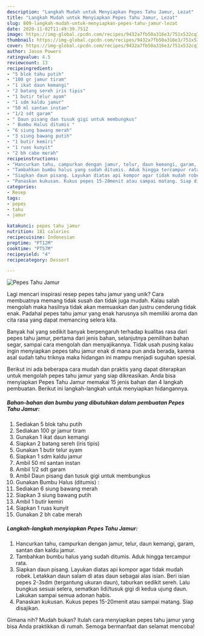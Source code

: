 ```yaml
---
description: "Langkah Mudah untuk Menyiapkan Pepes Tahu Jamur, Lezat"
title: "Langkah Mudah untuk Menyiapkan Pepes Tahu Jamur, Lezat"
slug: 809-langkah-mudah-untuk-menyiapkan-pepes-tahu-jamur-lezat
date: 2020-11-02T11:49:39.751Z
image: https://img-global.cpcdn.com/recipes/9432a7fb50a316e3/751x532cq70/pepes-tahu-jamur-foto-resep-utama.jpg
thumbnail: https://img-global.cpcdn.com/recipes/9432a7fb50a316e3/751x532cq70/pepes-tahu-jamur-foto-resep-utama.jpg
cover: https://img-global.cpcdn.com/recipes/9432a7fb50a316e3/751x532cq70/pepes-tahu-jamur-foto-resep-utama.jpg
author: Jason Powers
ratingvalue: 4.5
reviewcount: 13
recipeingredient:
- "5 blok tahu putih"
- "100 gr jamur tiram"
- "1 ikat daun kemangi"
- "2 batang sereh iris tipis"
- "1 butir telur ayam"
- "1 sdm kaldu jamur"
- "50 ml santan instan"
- "1/2 sdt garam"
- " Daun pisang dan tusuk gigi untuk membungkus"
- " Bumbu Halus ditumis "
- "6 siung bawang merah"
- "3 siung bawang putih"
- "1 butir kemiri"
- "1 ruas kunyit"
- "2 bh cabe merah"
recipeinstructions:
- "Hancurkan tahu, campurkan dengan jamur, telur, daun kemangi, garam, santan dan kaldu jamur."
- "Tambahkan bumbu halus yang sudah ditumis. Aduk hingga tercampur rata."
- "Siapkan daun pisang. Layukan diatas api kompor agar tidak mudah robek. Letakkan daun salam di atas daun sebagai alas isian. Beri isian pepes 2-3sdm (tergantung ukuran daun), taburkan sedikit sereh. Lalu bungkus sesuai selera, sematkan lidi/tusuk gigi di kedua ujung daun. Lakukan sampai semua adonan habis."
- "Panaskan kukusan. Kukus pepes 15-20menit atau sampai matang. Siap disajikan."
categories:
- Resep
tags:
- pepes
- tahu
- jamur

katakunci: pepes tahu jamur 
nutrition: 181 calories
recipecuisine: Indonesian
preptime: "PT12M"
cooktime: "PT57M"
recipeyield: "4"
recipecategory: Dessert

---
```



![Pepes Tahu Jamur](https://img-global.cpcdn.com/recipes/9432a7fb50a316e3/751x532cq70/pepes-tahu-jamur-foto-resep-utama.jpg)

Lagi mencari inspirasi resep pepes tahu jamur yang unik? Cara membuatnya memang tidak susah dan tidak juga mudah. Kalau salah mengolah maka hasilnya tidak akan memuaskan dan justru cenderung tidak enak. Padahal pepes tahu jamur yang enak harusnya sih memiliki aroma dan cita rasa yang dapat memancing selera kita.

Banyak hal yang sedikit banyak berpengaruh terhadap kualitas rasa dari pepes tahu jamur, pertama dari jenis bahan, selanjutnya pemilihan bahan segar, sampai cara mengolah dan menyajikannya. Tidak usah pusing kalau ingin menyiapkan pepes tahu jamur enak di mana pun anda berada, karena asal sudah tahu triknya maka hidangan ini mampu menjadi suguhan spesial.




Berikut ini ada beberapa cara mudah dan praktis yang dapat diterapkan untuk mengolah pepes tahu jamur yang siap dikreasikan. Anda bisa menyiapkan Pepes Tahu Jamur memakai 15 jenis bahan dan 4 langkah pembuatan. Berikut ini langkah-langkah untuk menyiapkan hidangannya.

<!--inarticleads1-->

##### Bahan-bahan dan bumbu yang dibutuhkan dalam pembuatan Pepes Tahu Jamur:

1. Sediakan 5 blok tahu putih
1. Sediakan 100 gr jamur tiram
1. Gunakan 1 ikat daun kemangi
1. Siapkan 2 batang sereh (iris tipis)
1. Gunakan 1 butir telur ayam
1. Siapkan 1 sdm kaldu jamur
1. Ambil 50 ml santan instan
1. Ambil 1/2 sdt garam
1. Ambil  Daun pisang dan tusuk gigi untuk membungkus
1. Gunakan  Bumbu Halus (ditumis) :
1. Sediakan 6 siung bawang merah
1. Siapkan 3 siung bawang putih
1. Ambil 1 butir kemiri
1. Siapkan 1 ruas kunyit
1. Gunakan 2 bh cabe merah




<!--inarticleads2-->

##### Langkah-langkah menyiapkan Pepes Tahu Jamur:

1. Hancurkan tahu, campurkan dengan jamur, telur, daun kemangi, garam, santan dan kaldu jamur.
1. Tambahkan bumbu halus yang sudah ditumis. Aduk hingga tercampur rata.
1. Siapkan daun pisang. Layukan diatas api kompor agar tidak mudah robek. Letakkan daun salam di atas daun sebagai alas isian. Beri isian pepes 2-3sdm (tergantung ukuran daun), taburkan sedikit sereh. Lalu bungkus sesuai selera, sematkan lidi/tusuk gigi di kedua ujung daun. Lakukan sampai semua adonan habis.
1. Panaskan kukusan. Kukus pepes 15-20menit atau sampai matang. Siap disajikan.




Gimana nih? Mudah bukan? Itulah cara menyiapkan pepes tahu jamur yang bisa Anda praktikkan di rumah. Semoga bermanfaat dan selamat mencoba!
